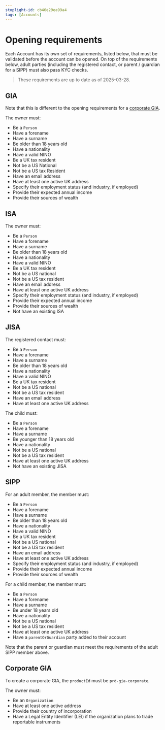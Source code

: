 ```yaml
---
stoplight-id: cb46e29ea99a4
tags: [Accounts]
---
```


# Opening requirements

Each Account has its own set of requirements, listed below, that must be validated before the account can be opened. On top of the requirements below, adult parties (including the registered contact, or parent / guardian for a SIPP) must also pass KYC checks.

<!-- theme: info -->
> These requirements are up to date as of 2025-03-28.

## GIA

Note that this is different to the opening requirements for a [corporate GIA](/docs/guides/cb46e29ea99a4-opening-requirements#corporate-gia).

The owner must:

- Be a `Person`
- Have a forename
- Have a surname
- Be older than 18 years old
- Have a nationality
- Have a valid NINO
- Be a UK tax resident
- Not be a US National
- Not be a US tax Resident
- Have an email address
- Have at least one active UK address
- Specify their employment status (and industry, if employed)
- Provide their expected annual income
- Provide their sources of wealth

## ISA

The owner must:

- Be a `Person`
- Have a forename
- Have a surname
- Be older than 18 years old
- Have a nationality
- Have a valid NINO
- Be a UK tax resident
- Not be a US national
- Not be a US tax resident
- Have an email address
- Have at least one active UK address
- Specify their employment status (and industry, if employed)
- Provide their expected annual income
- Provide their sources of wealth
- Not have an existing ISA

## JISA

The registered contact must:

- Be a `Person`
- Have a forename
- Have a surname
- Be older than 18 years old
- Have a nationality
- Have a valid NINO
- Be a UK tax resident
- Not be a US national
- Not be a US tax resident
- Have an email address
- Have at least one active UK address

The child must:

- Be a `Person`
- Have a forename
- Have a surname
- Be younger than 18 years old
- Have a nationality
- Not be a US national
- Not be a US tax resident
- Have at least one active UK address
- Not have an existing JISA

## SIPP

For an adult member, the member must:

- Be a `Person`
- Have a forename
- Have a surname
- Be older than 18 years old
- Have a nationality
- Have a valid NINO
- Be a UK tax resident
- Not be a US national
- Not be a US tax resident
- Have an email address
- Have at least one active UK address
- Specify their employment status (and industry, if employed)
- Provide their expected annual income
- Provide their sources of wealth

For a child member, the member must:

- Be a `Person`
- Have a forename
- Have a surname
- Be under 18 years old
- Have a nationality
- Not be a US national
- Not be a US tax resident
- Have at least one active UK address
- Have a `parentOrGuardian` party added to their account

Note that the parent or guardian must meet the requirements of the adult SIPP member above.

## Corporate GIA

To create a corporate GIA, the `productId` must be `prd-gia-corporate`.

The owner must:

- Be an `Organization`
- Have at least one active address
- Provide their country of incorporation
- Have a Legal Entity Identifier (LEI) if the organization plans to trade reportable instruments